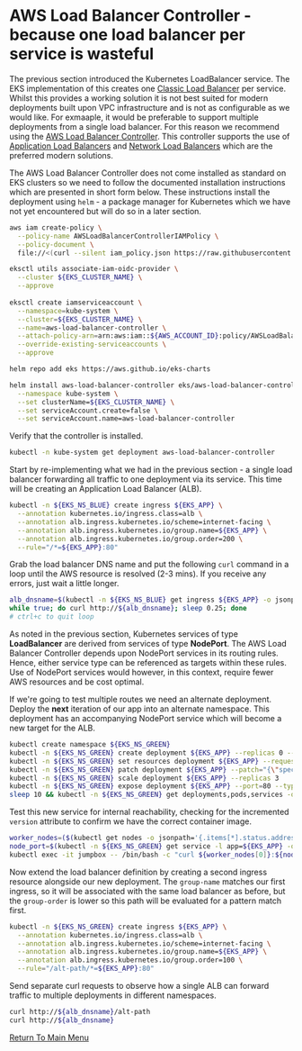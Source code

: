 # AWS Load Balancer Controller - because one load balancer per service is wasteful

The previous section introduced the Kubernetes LoadBalancer service.
The EKS implementation of this creates one [Classic Load Balancer](https://aws.amazon.com/elasticloadbalancing/classic-load-balancer/) per service.
Whilst this provides a working solution it is not best suited for modern deployments built upon VPC infrastructure and is not as configurable as we would like.
For exmaaple, it would be preferable to support multiple deployments from a single load balancer.
For this reason we recommend using the [AWS Load Balancer Controller](https://docs.aws.amazon.com/eks/latest/userguide/aws-load-balancer-controller.html).
This controller supports the use of [Application Load Balancers](https://aws.amazon.com/elasticloadbalancing/application-load-balancer/) and [Network Load Balancers](https://aws.amazon.com/elasticloadbalancing/network-load-balancer/) which are the preferred modern solutions.

The AWS Load Balancer Controller does not come installed as standard on EKS clusters so we need to follow the documented installation instructions which are presented in short form below.
These instructions install the deployment using `helm` - a package manager for Kubernetes which we have not yet encountered but will do so in a later section.
```bash
aws iam create-policy \
  --policy-name AWSLoadBalancerControllerIAMPolicy \
  --policy-document \
  file://<(curl --silent iam_policy.json https://raw.githubusercontent.com/kubernetes-sigs/aws-load-balancer-controller/v2.2.0/docs/install/iam_policy.json)

eksctl utils associate-iam-oidc-provider \
  --cluster ${EKS_CLUSTER_NAME} \
  --approve
  
eksctl create iamserviceaccount \
  --namespace=kube-system \
  --cluster=${EKS_CLUSTER_NAME} \
  --name=aws-load-balancer-controller \
  --attach-policy-arn=arn:aws:iam::${AWS_ACCOUNT_ID}:policy/AWSLoadBalancerControllerIAMPolicy \
  --override-existing-serviceaccounts \
  --approve

helm repo add eks https://aws.github.io/eks-charts

helm install aws-load-balancer-controller eks/aws-load-balancer-controller \
  --namespace kube-system \
  --set clusterName=${EKS_CLUSTER_NAME} \
  --set serviceAccount.create=false \
  --set serviceAccount.name=aws-load-balancer-controller
```

Verify that the controller is installed.
```bash
kubectl -n kube-system get deployment aws-load-balancer-controller
```

Start by re-implementing what we had in the previous section - a single load balancer forwarding all traffic to one deployment via its service.
This time will be creating an Application Load Balancer (ALB).
```bash
kubectl -n ${EKS_NS_BLUE} create ingress ${EKS_APP} \
  --annotation kubernetes.io/ingress.class=alb \
  --annotation alb.ingress.kubernetes.io/scheme=internet-facing \
  --annotation alb.ingress.kubernetes.io/group.name=${EKS_APP} \
  --annotation alb.ingress.kubernetes.io/group.order=200 \
  --rule="/*=${EKS_APP}:80"
```

Grab the load balancer DNS name and put the following `curl` command in a loop until the AWS resource is resolved (2-3 mins).
If you receive any errors, just wait a little longer.
```bash
alb_dnsname=$(kubectl -n ${EKS_NS_BLUE} get ingress ${EKS_APP} -o jsonpath='{.status.loadBalancer.ingress[0].hostname}')
while true; do curl http://${alb_dnsname}; sleep 0.25; done
# ctrl+c to quit loop
```

As noted in the previous section, Kubernetes services of type **LoadBalancer** are derived from services of type **NodePort**.
The AWS Load Balancer Controller depends upon NodePort services in its routing rules.
Hence, either service type can be referenced as targets within these rules.
Use of NodePort services would however, in this context, require fewer AWS resources and be cost optimal.

If we're going to test multiple routes we need an alternate deployment.
Deploy the **next** iteration of our app into an alternate namespace.
This deployment has an accompanying NodePort service which will become a new target for the ALB.
```bash
kubectl create namespace ${EKS_NS_GREEN}
kubectl -n ${EKS_NS_GREEN} create deployment ${EKS_APP} --replicas 0 --image ${EKS_APP_ECR_REPO}:${EKS_APP_VERSION_NEXT} # begin with zero replicas
kubectl -n ${EKS_NS_GREEN} set resources deployment ${EKS_APP} --requests=cpu=200m,memory=200Mi                          # right-size the pods
kubectl -n ${EKS_NS_GREEN} patch deployment ${EKS_APP} --patch="{\"spec\":{\"template\":{\"spec\":{\"containers\":[{\"name\":\"${EKS_APP}\",\"imagePullPolicy\":\"Always\"}]}}}}"
kubectl -n ${EKS_NS_GREEN} scale deployment ${EKS_APP} --replicas 3
kubectl -n ${EKS_NS_GREEN} expose deployment ${EKS_APP} --port=80 --type=NodePort
sleep 10 && kubectl -n ${EKS_NS_GREEN} get deployments,pods,services -o wide
```

Test this new service for internal reachability, checking for the incremented `version` attribute to confirm we have the correct container image.
```bash
worker_nodes=($(kubectl get nodes -o jsonpath='{.items[*].status.addresses[?(@.type=="InternalIP")].address}'))
node_port=$(kubectl -n ${EKS_NS_GREEN} get service -l app=${EKS_APP} -o jsonpath='{.items[0].spec.ports[0].nodePort}')
kubectl exec -it jumpbox -- /bin/bash -c "curl ${worker_nodes[0]}:${node_port}"
```

Now extend the load balancer definition by creating a second ingress resource alongside our new deployment.
The `group-name` matches our first ingress, so it will be associated with the same load balancer as before, but the `group-order` is lower so this path will be evaluated for a pattern match first.
```bash
kubectl -n ${EKS_NS_GREEN} create ingress ${EKS_APP} \
  --annotation kubernetes.io/ingress.class=alb \
  --annotation alb.ingress.kubernetes.io/scheme=internet-facing \
  --annotation alb.ingress.kubernetes.io/group.name=${EKS_APP} \
  --annotation alb.ingress.kubernetes.io/group.order=100 \
  --rule="/alt-path/*=${EKS_APP}:80"
```

Send separate curl requests to observe how a single ALB can forward traffic to multiple deployments in different namespaces.
```bash
curl http://${alb_dnsname}/alt-path
curl http://${alb_dnsname}
```

[Return To Main Menu](/README.md)
